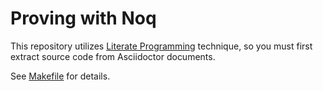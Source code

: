 # Proving with Noq

This repository utilizes [Literate Programming](https://en.wikipedia.org/wiki/Literate_programming) technique,
so you must first extract source code from Asciidoctor documents.

See [Makefile](./Makefile) for details.
